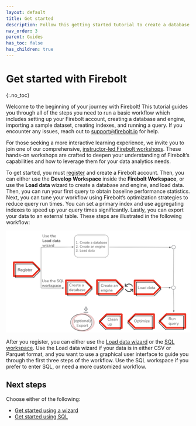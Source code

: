 ```yaml
---
layout: default
title: Get started
description: Follow this getting started tutorial to create a database in a Firebolt data warehouse, load a sample data set from Amazon S3, and run queries over the data.
nav_order: 3
parent: Guides
has_toc: false
has_children: true
---
```


# Get started with Firebolt
{:.no_toc}

Welcome to the beginning of your journey with Firebolt! This tutorial guides you through all of the steps you need to run a basic workflow which includes setting up your Firebolt account, creating a database and engine, importing a sample dataset, creating indexes, and running a query. If you encounter any issues, reach out to [support@firebolt.io](mailto:support@firebolt.io) for help.

For those seeking a more interactive learning experience, we invite you to join one of our comprehensive, [instructor-led Firebolt workshops](https://www.firebolt.io/on-demand-workshop). These hands-on workshops are crafted to deepen your understanding of Firebolt’s capabilities and how to leverage them for your data analytics needs.

To get started, you must [register](https://go.firebolt.io/signup) and create a Firebolt account. Then, you can either use the **Develop Workspace** inside the **Firebolt Workspace**, or use the **Load data** wizard to create a database and engine, and load data. Then, you can run your first query to obtain baseline performance statistics. Next, you can tune your workflow using Firebolt’s optimization strategies to reduce query run times. You can set a primary index and use aggregating indexes to speed up your query times significantly. Lastly, you can export your data to an external table. These steps are illustrated in the following workflow:

<img src="../assets/images/../../../assets/images/architecture-workflow.png" alt="Get Started" width="700"/>

After you register, you can either use the [Load data wizard](./get-started-load-data-wizard.md) or the [SQL workspace](./get-started-sql.md). Use the Load data wizard if your data is in either CSV or Parquet format, and you want to use a graphical user interface to guide you through the first three steps of the workflow. Use the SQL workspace if you prefer to enter SQL, or need a more customized workflow. 

## Next steps

Choose either of the following:

* [Get started using a wizard](get-started-load-data-wizard.md)
* [Get started using SQL](./get-started-sql.md)

















